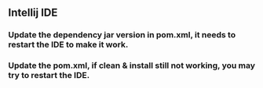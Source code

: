 
## Intellij IDE
### Update the dependency jar version in pom.xml, it needs to restart the IDE to make it work.
### Update the pom.xml, if clean & install still not working, you may try to restart the IDE.


